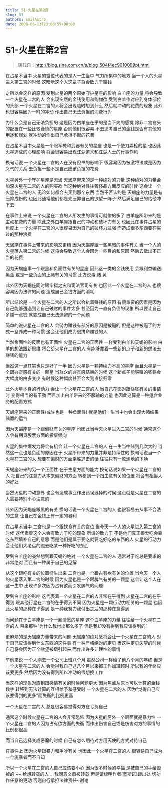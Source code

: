```yaml
---
title: 51-火星在第2宫
slug: 51
authors: soilAstro
date: 2008-06-13T23:08:59+08:00
---
```

# 51-火星在第2宫

> 转载自：http://blog.sina.com.cn/s/blog_504f4ec9010099pt.html

在占星术当中
火星的宫位代表的是人一生当中
气力所集中的地方
当一个人的火星进入第二宫的时候
这暗示这个人这辈子将会致力于赚钱


之所以会这样的原因
受到火星的两个原始守护星座的影响
白羊座的力量
将会导致一个火星在二宫的人
会出现突然的金钱使用和购物欲
受到白羊作对应到身体部位的头部
一个火星在二宫的人将会出现临时想到什么
然后就冲动的花费的现象
此外也很容易因为一时的冲动
作出自己无法负担的消费行为


为什么会是自己无法负担的
这是因为白羊座在乎的是当下爽的感觉
除非二宫宫头的配置在一些比较谨慎的星座
否则他们很容易
不去思考自己的金钱是否有其他的用途和规划
就冲动的作出自己承担不起的花费


在占星术当中火星是一个跟军械和武器有关的星座
也是一个使刀弄枪的星
也因此火星造成的心理影响
将会很容易出现江湖道义和江湖人士的行事作风


换句话说
一个火星在二宫的人在没有但书的影响下
很容易因为被激将法或是因为义气的关系
去负担一些不是自己应该负担的花费


火星另外一个守护星座是天蝎
天蝎座带来的是一种绝对的力量
这种绝对的力量会加深火星在二宫的人的购买欲
当这种绝对性往奢侈品方面反应的时候
这会让一个火星在二宫的人
无论如何都会去买到那个东西
当然不否认的是
天蝎座的力量是有压抑成份的
也因此通常他们都是先压抑自己的欲望一阵子
然后满足自己的给他冲下去


在事件上来说
一个火星在二宫的人所发生的事情可就惨的多了
白羊座所带来的是主动花费的力量
除此之外白羊座跟自己的冲动和破坏力有关
也因此在事件占星的角度上
一个火星在二宫的人很容易因为自己的破坏力过强
而造成很多东西要在买过的那种浪费


天蝎座在事件上带来的影响又更糟
因为天蝎座跟一些黑暗的事件有关
当一个人的火星落入第二宫的时候
这将会导致这个人会因为一些目的和原因
然后去做出不正当的花费


因为天蝎座事一个跟黑和负面性有关的星座
因此这一类的金钱使用
会跟利益输送.黑金.或是一些负面的上瘾有关的习惯
比方说毒.赌.黄


此外因为天蝎座同时跟牢狱之灾和司法官司有关
也因此一个火星在二宫的人
也很容易因为法律的问题
造成自己金钱方面的消耗


所以结论是
一个火星在二宫的人之所以会执着赚钱的原因
有很重要的因素是因为
自己能够遭遇到让自己破财的事件太多
甚至因为一直有负债的现象
所以要让自己多赚一点钱
就变成自己无法逃避的一个问题


简单的说火星在二宫的人
会努力赚钱有部分的原因是被逼的
但是这种被逼了的方式一旦养成一种习惯
这会让他们成为很拼命赚钱的人


当然负面性的反面也有正面性
火星在二宫的正面性
一样受到白羊和天蝎的影响
白羊的想法跟新思维
将会给火星在二宫的人
有能够靠着一些新的点子和新的想法去赚钱的能力


当然这一点其实也只是好了一半
因为火星是一颗持续力不高的星座
而且火星是一个跟兴奋感有关的一颗星
当群众的兴奋感结束的时候
这个新点子能够赚的钱将会大幅度的由多变少
有时候这种幅度甚至会大到直接归零


此外火星本身的行动力
会让一个火星在二宫的人
当自己在面对跟赚钱有关的事情时
变得相当的有干劲
而且加上白羊带来的不服输的力量
也因此这算是一种适合业务的配置方式


天蝎座带来的正面性(或许也是一种负面性)
就是他们一生当中也会出现大赌结果赌赢的运气


因为天蝎座是一个跟偏财有关的星座
也因此当今天火星进入二宫的时候
通常这个人会有期货股票方面的投资倾向


火星的集中爆发力将会有机会
让一个火星在二宫的人
在一生当中赌到几次大的
当然这一点也是负面的原因在于
火星所带来的力量并非是持续性的
换句话说当一个火星在二宫的人
想要在偏财的方面乘胜追击的话
往往只有一败涂地的下场


天蝎座带来的另一个正面性
在于生意方面的能力
换句话说如果一个火星在二宫的人
把自己的注意力从本来偏财的方面
转移到一个跟生意有关的位置
将会有相当大的好处


当然火星的冲动意外
也会有造成事业作出错误选择的时候
这点就是火星在二宫的人需要特别小心注意的


此外因为天蝎座跟黑的有关
换句话说一个火星在二宫的人
也很容易去从事不合法的生意
让自己在金钱上有一定的暴利


在占星术当中
二宫也是一个跟饮食有关的宫位
当今天一个人的火星进入第二宫的时候
这代表着这个人会有致力于吃的现象
所谓的致力于
不是他们真正很爱吃会靠吃东西填补自己的意思
而是他们是属于要吃就要吃好吃的东西的人
火星的行动力
会让他们大老远的跑去吃某一种好吃的东西


受到白羊座的突然想到跟天蝎的绝对
一个火星在二宫的人
通常对于吃总是要求的非常绝对
而且有一种属于自己的见解


从这个跟吃有关的位置衍生出来
二宫也是一个跟占有欲有关的位置
当今天一个人的火星落入第二宫的时候
因为火星也是一个跟脾气有关的一颗星
这会让这个人在这一生中
出现许多次因为占有欲而引发脾气的问题


受到白羊座的影响
这代表着一个火星在二宫的人非常在乎得到
火星在二宫的在乎得到
跟其他行星在二宫的在乎得到不同
因为火星是一颗行动力相关的一颗星
也因此火星的那种在乎得到
是一种我努力我付出之后的那种在意得到


而问题在于白羊座是一个一厢情愿的星座
这个白羊座的力量
往往给一个火星在二宫的人
带来那种“为什么我付出那么多了
但是我却没有得到我应该得到的”


更麻烦的是天蝎座力量带来的问题
天蝎座的绝对感将会让一个火星在二宫的人
对于自己应该得到什么东西的这件事
有一种严格绝对的定见
当这种定见失望的时候
自己将会因为正个欲望被牵引起来
而作出许多非理性的事情


举例来说
一个人刚去一个公司上班八个月
虽然公司一样给了他八个月的年终
但是一个火星在二宫的人
会觉得我自己这八个月以来都工作加班超时
所以我的年终应该要更多
然后因为没有得到所以冲动的很想换工作


当这样的现象对应到跟感情有关的时候问题更大
因为焦点从原本可以计算的金钱数字
转移到无法计算的互相给予和感受时
一个火星在二宫的人
因为“觉得自己应该要得到的更多”而失衡的比例更高


一个火星在二宫的人
总是很容易觉得对方在亏负自己


通常这个时候火星在二宫的人会非常恐怖
因为火星的另外一个层面就是暴力性
一个火星在二宫的人因为占有欲方面的失衡
而作出伤害自己或是伤害对方的事情的比例都很高


而当自己选择变成恶魔的时候
自己有怎么期待对方用天使的方式对待自己


在事件上
因为火星跟暴力和争吵有关
也因此一个火星在二宫的人
很容易自己成为一个施暴者而不自知


所以一个火星在二宫的人自己应该要小心
因为很多时候的幸福
是被自己的手给毁掉的
~~
给想转载的人：
我同意文章被转载
但是请标明作者(蓝斯诺)跟出处
切勿作任意的更动
否则自行承担法律责任~谢谢


 


  